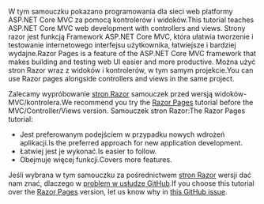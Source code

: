 <span data-ttu-id="9c28e-101">W tym samouczku pokazano programowania dla sieci web platformy ASP.NET Core MVC za pomocą kontrolerów i widoków.</span><span class="sxs-lookup"><span data-stu-id="9c28e-101">This tutorial teaches ASP.NET Core MVC web development with controllers and views.</span></span> <span data-ttu-id="9c28e-102">Strony razor jest funkcją Framework ASP.NET Core MVC, która ułatwia tworzenie i testowanie internetowego interfejsu użytkownika, łatwiejsze i bardziej wydajne.</span><span class="sxs-lookup"><span data-stu-id="9c28e-102">Razor Pages is a feature of the ASP.NET Core MVC framework that makes building and testing web UI easier and more productive.</span></span> <span data-ttu-id="9c28e-103">Można użyć stron Razor wraz z widoków i kontrolerów, w tym samym projekcie.</span><span class="sxs-lookup"><span data-stu-id="9c28e-103">You can use Razor pages alongside controllers and views in the same project.</span></span>

<span data-ttu-id="9c28e-104">Zalecamy wypróbowanie [stron Razor](xref:tutorials/razor-pages/razor-pages-start) samouczek przed wersją widoków-MVC/kontrolera.</span><span class="sxs-lookup"><span data-stu-id="9c28e-104">We recommend you try the [Razor Pages](xref:tutorials/razor-pages/razor-pages-start) tutorial before the MVC/Controller/Views version.</span></span> <span data-ttu-id="9c28e-105">Samouczek stron Razor:</span><span class="sxs-lookup"><span data-stu-id="9c28e-105">The Razor Pages tutorial:</span></span>

* <span data-ttu-id="9c28e-106">Jest preferowanym podejściem w przypadku nowych wdrożeń aplikacji.</span><span class="sxs-lookup"><span data-stu-id="9c28e-106">Is the preferred approach for new application development.</span></span>
* <span data-ttu-id="9c28e-107">Łatwiej jest je wykonać.</span><span class="sxs-lookup"><span data-stu-id="9c28e-107">Is easier to follow.</span></span>
* <span data-ttu-id="9c28e-108">Obejmuje więcej funkcji.</span><span class="sxs-lookup"><span data-stu-id="9c28e-108">Covers more features.</span></span>

<span data-ttu-id="9c28e-109">Jeśli wybrana w tym samouczku za pośrednictwem [stron Razor](xref:tutorials/razor-pages/razor-pages-start) wersji dać nam znać, dlaczego w [problem w usłudze GitHub](https://github.com/aspnet/Docs/issues/6146).</span><span class="sxs-lookup"><span data-stu-id="9c28e-109">If you choose this tutorial over the [Razor Pages](xref:tutorials/razor-pages/razor-pages-start) version, let us know why in [this GitHub issue](https://github.com/aspnet/Docs/issues/6146).</span></span>
